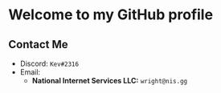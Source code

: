 
# Welcome to my GitHub profile


## Contact Me
- Discord: `Kev#2316`
- Email: 
  - **National Internet Services LLC:** `wright@nis.gg`
